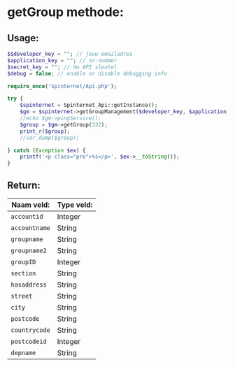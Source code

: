 getGroup methode:
============================

## Usage:

```php
$$developer_key = ""; // jouw emailadres
$application_key = ""; // sn-nummer  
$secret_key = ""; // Uw API sleutel
$debug = false; // enable or disable debugging info

require_once('Spinternet/Api.php');

try {
    $spinternet = Spinternet_Api::getInstance();
    $gm = $spinternet->getGroupManagement($developer_key, $application_key, $secret_key, $debug);
    //echo $gm->pingService();
    $group = $gm->getGroup(332);
    print_r($group);
    //var_dump($group);

} catch (Exception $ex) {
    printf('<p class="pre">%s</p>', $ex->__toString());
}
```
## Return:

| Naam veld:             | Type veld:         |
| ---------------------- | ------------------ |
| `accountid`            | Integer            |
| `accountname`          | String             |
| `groupname`            | String             |
| `groupname2`           | String             |
| `groupID`              | Integer            |
| `section`              | String             |
| `hasaddress`           | String             |
| `street`               | String             |
| `city`                 | String             |
| `postcode`             | String             |
| `countrycode`          | String             |
| `postcodeid`           | Integer            |
| `depname`              | String             |

